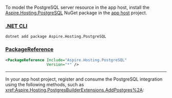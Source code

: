 To model the PostgreSQL server resource in the app host, install the [Aspire.Hosting.PostgreSQL](https://www.nuget.org/packages/Aspire.Hosting.PostgreSQL) NuGet package in the [app host](xref:aspire/app-host) project.

### [.NET CLI](#tab/dotnet-cli)

```dotnetcli
dotnet add package Aspire.Hosting.PostgreSQL
```

### [PackageReference](#tab/package-reference)

```xml
<PackageReference Include="Aspire.Hosting.PostgreSQL"
                  Version="*" />
```

---

In your app host project, register and consume the PostgreSQL integration using the following methods, such as <xref:Aspire.Hosting.PostgresBuilderExtensions.AddPostgres%2A>:
